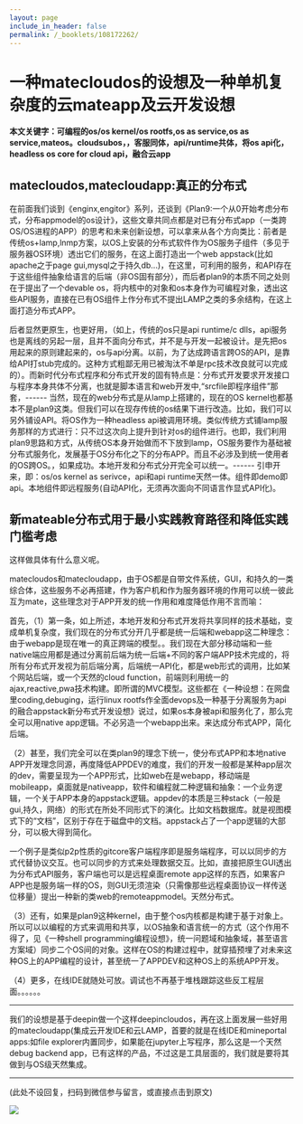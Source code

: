 ```yaml
---
layout: page
include_in_header: false
permalink: /_booklets/108172262/
---
```

一种matecloudos的设想及一种单机复杂度的云mateapp及云开发设想
=====

__本文关键字：可编程的os/os kernel/os rootfs,os as service,os as service,mateos。cloudsubos，，客服同体，api/runtime共体，将os api化，headless os core for cloud api，融合云app__

matecloudos,matecloudapp:真正的分布式
-----

在前面我们谈到《enginx,engitor》系列，还谈到《Plan9:一个从0开始考虑分布式，分布appmodel的os设计》，这些文章共同点都是对已有分布式app（一类跨OS/OS进程的APP）的思考和未来创新设想，可以拿来从各个方向类比：前者是传统os+lamp,lnmp方案，以OS上安装的分布式软件作为OS服务子组件（多见于服务器OS环境）透出它们的服务，在这上面打造出一个web appstack(比如apache之于page gui,mysql之于持久db...)，在这里，可利用的服务，和API存在于这些组件抽象给语言的后端（非OS固有部分），而后者plan9的本质不同之处则在于提出了一个devable os，将内核中的对象和os本身作为可编程对象，透出这些API服务，直接在已有OS组件上作分布式不提出LAMP之类的多余结构，在这上面打造分布式APP。

后者显然更原生，也更好用，（如上，传统的os只是api runtime/c dlls，api服务也是离线的另起一层，且并不面向分布式，并不是与开发一起被设计。是先把os用起来的原则建起来的，os与api分离。以前，为了达成跨语言跨OS的API，是靠给API打stub完成的。这种方式粗鄙无用已被淘汰不单是rpc技术改良就可以完成的）。而新时代分布式程序和分布式开发的固有特点是：分布式开发要求开发接口与程序本身共体不分离，也就是脚本语言和web开发中,“srcfile即程序组件”那套，------ 当然，现在的web分布式是从lamp上搭建的，现在的OS kernel也都基本不是plan9这类。但我们可以在现存传统的os结果下进行改造。比如，我们可以另外铺设API。将OS作为一种headless api被调用环境。类似传统方式铺lamp服务那样的方式进行：只不过这次向上提升到针对os的组件进行。也即，我们利用plan9思路和方式，从传统OS本身开始做而不下放到lamp，OS服务要作为基础被分布式服务化，发展基于OS分布化之下的分布APP。而且不必涉及到统一使用者的OS跨OS。，如果成功。本地开发和分布式分开完全可以统一。------ 引申开来，即：os/os kernel as serivce，api和api runtime天然一体。组件即demo即api。本地组件即远程服务(自动API化，无须再次面向不同语言作显式API化)。

新mateable分布式用于最小实践教育路径和降低实践门槛考虑
-----

这样做具体有什么意义呢。

matecloudos和matecloudapp，由于OS都是自带文件系统，GUI，和持久的一类综合体，这些服务不必再搭建，作为客户机和作为服务器环境的作用可以统一彼此互为mate，这些理念对于APP开发的统一作用和难度降低作用不言而喻：

首先，（1）第一条，如上所述，本地开发和分布式开发将共享同样的技术基础，变成单机复杂度，我们现在的分布式分开几乎都是统一后端和webapp这二种理念：由于webapp是现在唯一的真正跨端的模型。。我们现在大部分移动端和一些native端应用都是通过分离前后端为统一后端+不同的客户端APP技术完成的，将所有分布式开发视为前后端分离，后端统一API化，都是web形式的调用，比如某个网站后端，或一个天然的cloud function，前端则利用统一的ajax,reactive,pwa技术构建。即所谓的MVC模型。这些都在《一种设想：在网盘里coding,debuging，运行linux rootfs作全面devops及一种基于分离服务为api的融合appstack新分布式开发设想》说过，如果os本身被api和服务化了，那么完全可以用native app逻辑。不必另造一个webapp出来。来达成分布式APP，简化后端。

（2）甚至，我们完全可以在类plan9的理念下统一，使分布式APP和本地native APP开发理念同源，再度降低APPDEV的难度，我们的开发一般都是某种app层次的dev，需要呈现为一个APP形式，比如web在是webapp，移动端是mobileapp，桌面就是nativeapp，软件和编程就二种逻辑和抽象：一个业务逻辑，一个关于APP本身的appstack逻辑。appdev的本质是三种stack（一般是gui,持久，网络）的形式在所处不同形式下的演化。比如文档数据库。就是视图模式下的“文档”，区别于存在于磁盘中的文档。appstack占了一个app逻辑的大部分，可以极大得到简化。

一个例子是类似p2p性质的gitcore客户端程序即是服务端程序，可以以同步的方式代替协议交互。也可以同步的方式来处理数据交互。比如，直接把原生GUI透出为分布式API服务，客户端也可以是远程桌面remote app这样的东西，如果客户APP也是服务端一样的OS，则GUI无须渲染（只需像那些远程桌面协议一样传送位移量）提出一种新的类web的remoteappmodel。天然分布式。

（3）还有，如果是plan9这种kernel，由于整个os内核都是构建于基于对象上。所以可以以编程的方式来调用和共享，以OS抽象和语言统一的方式（这个作用不得了，见《一种shell programming编程设想》，统一问题域和抽象域，甚至语言方案域）同步二个OS间的对象。这样在OS的构建过程中，就穿插预埋了对未来这种OS上的APP编程的设计，甚至统一了APPDEV和这种OS上的系统APP开发。

（4）更多，在线IDE就随处可放。调试也不再基于堆栈跟踪这些反工程层面。。。。。。

----

我们的设想是基于deepin做一个这样deepincloudos，再在这上面发展一些好用的matecloudapp(集成云开发IDE和云LAMP，首要的就是在线IDE和mineportal apps:如file explorer内置同步，如果能在jupyter上写程序，那么这是一个天然debug backend app，已有这样的产品，不过这是工具层面的，我们就是要将其做到与OS级天然集成。


-----


(此处不设回复，扫码到微信参与留言，或直接点击到原文)

![](/p/108172262/qrcode.png)

<!-- Markdeep: -->
<meta charset="utf-8">
<link rel="stylesheet" href="../../res/aloha.css?">

<script src="../../res/markdeep.min.js" charset="utf-8"></script>


